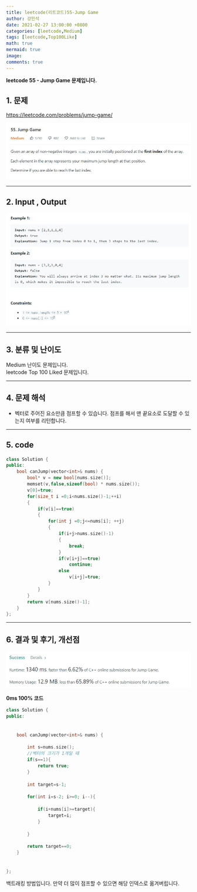```yaml
---
title: leetcode(리트코드)55-Jump Game
author: 강민석
date: 2021-02-27 13:00:00 +0800
categories: [leetcode,Medium]
tags: [leetcode,Top100Like]
math: true
mermaid: true
image: 
comments: true
---
```


**leetcode 55 - Jump Game 문제입니다.**

## 1. 문제
<https://leetcode.com/problems/jump-game/>  

![](/assets/img/sample/leetcode/55/Problem.JPG)

-----  

## 2. Input , Output

![](/assets/img/sample/leetcode/55/input.JPG)  


-----  

## 3. 분류 및 난이도

Medium 난이도 문제입니다.  
leetcode Top 100 Liked 문제입니다.  


-----  

## 4. 문제 해석

- 벡터로 주어진 요소만큼 점프할 수 있습니다. 점프를 해서 맨 끝요소로 도달할 수 있는지 여부를 리턴합니다.


-----  

## 5. code

```c++
class Solution {
public:
    bool canJump(vector<int>& nums) {
        bool* v = new bool[nums.size()];
        memset(v,false,sizeof(bool) * nums.size());
        v[0]=true;
        for(size_t i =0;i<nums.size()-1;++i)
        {
            if(v[i]==true)
            {
                for(int j =0;j<=nums[i]; ++j)
                {
                    if(i+j>nums.size()-1)
                    {
                        break;
                    }
                    if(v[i+j]==true)
                        continue;
                    else
                        v[i+j]=true;
                }
            }
        }
        return v[nums.size()-1];
    }
};
```


-----

## 6. 결과 및 후기, 개선점



![](/assets/img/sample/leetcode/55/result.JPG)  


**0ms 100% 코드**

```c++
class Solution {
public:
    
    
    bool canJump(vector<int>& nums) {
        
        int s=nums.size();
        //벡터의 크기가 1개일 때
        if(s==1){
            return true;
        }
        
        int target=s-1;
        
        for(int i=s-2; i>=0; i--){
            
            if(i+nums[i]>=target){
                target=i;
            }
            
        }
        
        return target==0;  
    }
    
       
};
```

백트래킹 방법입니다. 만약 더 많이 점프할 수 있으면 해당 인덱스로 옮겨버립니다.


